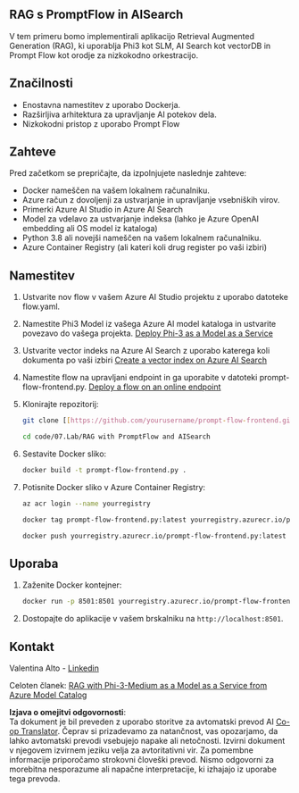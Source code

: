 <!--
CO_OP_TRANSLATOR_METADATA:
{
  "original_hash": "8ec74e4a49934dad78bc52dcb898359c",
  "translation_date": "2025-05-09T05:15:24+00:00",
  "source_file": "code/07.Lab/RAG_with_PromptFlow_and_AISearch/README.md",
  "language_code": "sl"
}
-->
## RAG s PromptFlow in AISearch

V tem primeru bomo implementirali aplikacijo Retrieval Augmented Generation (RAG), ki uporablja Phi3 kot SLM, AI Search kot vectorDB in Prompt Flow kot orodje za nizkokodno orkestracijo.

## Značilnosti

- Enostavna namestitev z uporabo Dockerja.
- Razširljiva arhitektura za upravljanje AI potekov dela.
- Nizkokodni pristop z uporabo Prompt Flow

## Zahteve

Pred začetkom se prepričajte, da izpolnjujete naslednje zahteve:

- Docker nameščen na vašem lokalnem računalniku.
- Azure račun z dovoljenji za ustvarjanje in upravljanje vsebniških virov.
- Primerki Azure AI Studio in Azure AI Search
- Model za vdelavo za ustvarjanje indeksa (lahko je Azure OpenAI embedding ali OS model iz kataloga)
- Python 3.8 ali novejši nameščen na vašem lokalnem računalniku.
- Azure Container Registry (ali kateri koli drug register po vaši izbiri)

## Namestitev

1. Ustvarite nov flow v vašem Azure AI Studio projektu z uporabo datoteke flow.yaml.
2. Namestite Phi3 Model iz vašega Azure AI model kataloga in ustvarite povezavo do vašega projekta. [Deploy Phi-3 as a Model as a Service](https://learn.microsoft.com/azure/machine-learning/how-to-deploy-models-phi-3?view=azureml-api-2&tabs=phi-3-mini)
3. Ustvarite vector indeks na Azure AI Search z uporabo katerega koli dokumenta po vaši izbiri [Create a vector index on Azure AI Search](https://learn.microsoft.com/azure/search/search-how-to-create-search-index?tabs=portal)
4. Namestite flow na upravljani endpoint in ga uporabite v datoteki prompt-flow-frontend.py. [Deploy a flow on an online endpoint](https://learn.microsoft.com/azure/ai-studio/how-to/flow-deploy)
5. Klonirajte repozitorij:

    ```sh
    git clone [[https://github.com/yourusername/prompt-flow-frontend.git](https://github.com/microsoft/Phi-3CookBook.git)](https://github.com/microsoft/Phi-3CookBook.git)
    
    cd code/07.Lab/RAG with PromptFlow and AISearch
    ```

6. Sestavite Docker sliko:

    ```sh
    docker build -t prompt-flow-frontend.py .
    ```

7. Potisnite Docker sliko v Azure Container Registry:

    ```sh
    az acr login --name yourregistry
    
    docker tag prompt-flow-frontend.py:latest yourregistry.azurecr.io/prompt-flow-frontend.py:latest
    
    docker push yourregistry.azurecr.io/prompt-flow-frontend.py:latest
    ```

## Uporaba

1. Zaženite Docker kontejner:

    ```sh
    docker run -p 8501:8501 yourregistry.azurecr.io/prompt-flow-frontend.py:latest
    ```

2. Dostopajte do aplikacije v vašem brskalniku na `http://localhost:8501`.

## Kontakt

Valentina Alto - [Linkedin](https://www.linkedin.com/in/valentina-alto-6a0590148/)

Celoten članek: [RAG with Phi-3-Medium as a Model as a Service from Azure Model Catalog](https://medium.com/@valentinaalto/rag-with-phi-3-medium-as-a-model-as-a-service-from-azure-model-catalog-62e1411948f3)

**Izjava o omejitvi odgovornosti**:  
Ta dokument je bil preveden z uporabo storitve za avtomatski prevod AI [Co-op Translator](https://github.com/Azure/co-op-translator). Čeprav si prizadevamo za natančnost, vas opozarjamo, da lahko avtomatski prevodi vsebujejo napake ali netočnosti. Izvirni dokument v njegovem izvirnem jeziku velja za avtoritativni vir. Za pomembne informacije priporočamo strokovni človeški prevod. Nismo odgovorni za morebitna nesporazume ali napačne interpretacije, ki izhajajo iz uporabe tega prevoda.